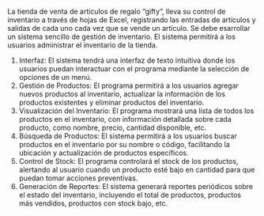 La tienda de venta de artículos de regalo “gifty”, lleva su control de inventario a través de hojas
de Excel, registrando las entradas de artículos y salidas de cada uno cada vez que se vende un
artículo. Se debe esarrollar un sistema sencillo de gestión de inventario. El sistema permitirá a los usuarios administrar el
inventario de la tienda.


1) Interfaz: El sistema tendrá una interfaz de texto intuitiva donde los usuarios puedan
interactuar con el programa mediante la selección de opciones de un menú.
2) Gestión de Productos: El programa permitirá a los usuarios agregar nuevos productos al
inventario, actualizar la información de los productos existentes y eliminar productos del
inventario.
3) Visualización del Inventario: El programa mostrará una lista de todos los productos en el
inventario, con información detallada sobre cada producto, como nombre, precio, cantidad
disponible, etc.
4) Búsqueda de Productos: El sistema permitirá a los usuarios buscar productos en el
inventario por su nombre o código, facilitando la ubicación y actualización de productos
específicos.
5) Control de Stock: El programa controlará el stock de los productos, alertando al usuario
cuando un producto esté bajo en cantidad para que puedan tomar acciones preventivas.
6) Generación de Reportes: El sistema generará reportes periódicos sobre el estado del
inventario, incluyendo el total de productos, productos más vendidos, productos con stock
bajo, etc.

